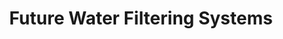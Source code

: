 ---
title: "Future Water Filtering Systems"
url: /kandanchira/future-water-filtering-systems/
shop: shop
---